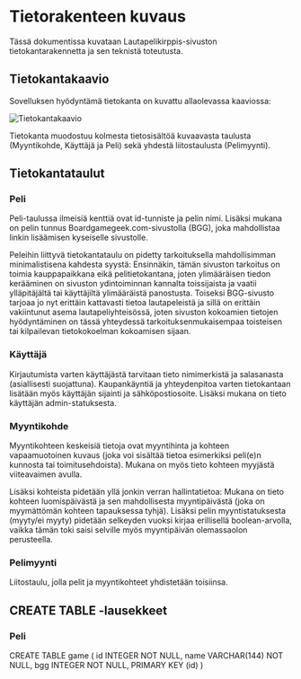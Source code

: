 # Tietorakenteen kuvaus

Tässä dokumentissa kuvataan Lautapelikirppis-sivuston tietokantarakennetta ja sen teknistä toteutusta.

## Tietokantakaavio

Sovelluksen hyödyntämä tietokanta on kuvattu allaolevassa kaaviossa:

![Tietokantakaavio](https://github.com/AaaDee/Lautapelikirppis/tree/master/documentation/Tietokantakaavio.png "Tietokantakaavio")

Tietokanta muodostuu kolmesta tietosisältöä kuvaavasta taulusta (Myyntikohde, Käyttäjä ja Peli) sekä yhdestä liitostaulusta (Pelimyynti).

## Tietokantataulut

### Peli

Peli-taulussa ilmeisiä kenttiä ovat id-tunniste ja pelin nimi. Lisäksi mukana on pelin tunnus Boardgamegeek.com-sivustolla (BGG), joka mahdollistaa linkin lisäämisen kyseiselle sivustolle.

Peleihin liittyvä tietokantataulu on pidetty tarkoituksella mahdollisimman minimalistisena kahdesta syystä: Ensinnäkin, tämän sivuston tarkoitus on toimia kauppapaikkana eikä pelitietokantana, joten ylimääräisen tiedon kerääminen on sivuston ydintoiminnan kannalta toissijaista ja vaatii ylläpitäjältä tai käyttäjiltä ylimääräistä panostusta. Toiseksi BGG-sivusto tarjoaa jo nyt erittäin kattavasti tietoa lautapeleistä ja sillä on erittäin vakiintunut asema lautapeliyhteisössä, joten sivuston kokoamien tietojen hyödyntäminen on tässä yhteydessä tarkoituksenmukaisempaa toisteisen tai kilpailevan tietokokoelman kokoamisen sijaan.

### Käyttäjä

Kirjautumista varten käyttäjästä tarvitaan tieto nimimerkistä ja salasanasta (asiallisesti suojattuna). Kaupankäyntiä ja yhteydenpitoa varten tietokantaan lisätään myös käyttäjän sijainti ja sähköpostiosoite. Lisäksi mukana on tieto käyttäjän admin-statuksesta.

### Myyntikohde

Myyntikohteen keskeisiä tietoja ovat myyntihinta ja kohteen vapaamuotoinen kuvaus (joka voi sisältää tietoa esimerkiksi peli(e)n kunnosta tai toimitusehdoista). Mukana on myös tieto kohteen myyjästä viiteavaimen avulla.

Lisäksi kohteista pidetään yllä jonkin verran hallintatietoa: Mukana on tieto kohteen luomispäivästä ja sen mahdollisesta myyntipäivästä (joka on myymättömän kohteen tapauksessa tyhjä). Lisäksi pelin myyntistatuksesta (myyty/ei myyty) pidetään selkeyden vuoksi kirjaa erillisellä boolean-arvolla, vaikka tämän toki saisi selville myös myyntipäivän olemassaolon perusteella.

### Pelimyynti

Liitostaulu, jolla pelit ja myyntikohteet yhdistetään toisiinsa.



## CREATE TABLE -lausekkeet

### Peli

CREATE TABLE game (
	id INTEGER NOT NULL, 
	name VARCHAR(144) NOT NULL, 
	bgg INTEGER NOT NULL, 
	PRIMARY KEY (id)
)


